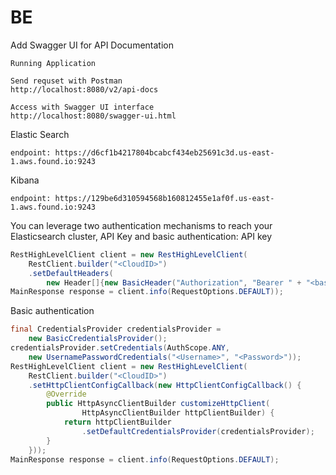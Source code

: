 # BE



Add Swagger UI for API Documentation

    Running Application

    Send requset with Postman
    http://localhost:8080/v2/api-docs 

    Access with Swagger UI interface
    http://localhost:8080/swagger-ui.html


Elastic Search 

    endpoint: https://d6cf1b4217804bcabcf434eb25691c3d.us-east-1.aws.found.io:9243

Kibana 

    endpoint: https://129be6d310594568b160812455e1af0f.us-east-1.aws.found.io:9243


You can leverage two authentication mechanisms to reach your Elasticsearch cluster, API Key and basic authentication:
API key
```java
RestHighLevelClient client = new RestHighLevelClient(
    RestClient.builder("<CloudID>")
    .setDefaultHeaders(
        new Header[]{new BasicHeader("Authorization", "Bearer " + "<base64-encoded-APIKey>")});
MainResponse response = client.info(RequestOptions.DEFAULT));
```

Basic authentication
```java
final CredentialsProvider credentialsProvider =
    new BasicCredentialsProvider();
credentialsProvider.setCredentials(AuthScope.ANY,
    new UsernamePasswordCredentials("<Username>", "<Password>"));
RestHighLevelClient client = new RestHighLevelClient(
    RestClient.builder("<CloudID>")
    .setHttpClientConfigCallback(new HttpClientConfigCallback() {
        @Override
        public HttpAsyncClientBuilder customizeHttpClient(
                HttpAsyncClientBuilder httpClientBuilder) {
            return httpClientBuilder
                .setDefaultCredentialsProvider(credentialsProvider);
        }
    }));
MainResponse response = client.info(RequestOptions.DEFAULT);
```
